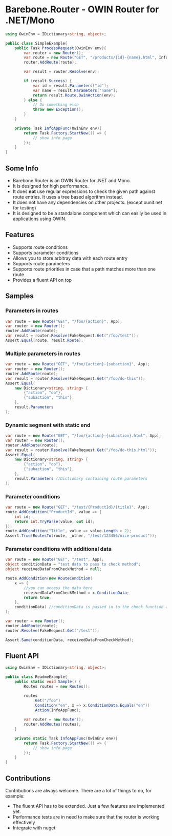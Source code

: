 Barebone.Router - OWIN Router for .NET/Mono
===========================================

```csharp
using OwinEnv = IDictionary<string, object>;

public class SimpleExample{
	public Task ProcessRequest(OwinEnv env){
		var router = new Router();
		var route = new Route("GET", "/products/{id}-{name}.html", InfoAppFunc);
		router.AddRoute(route);

		var result = router.Resolve(env);

		if (result.Success) {
			var id = result.Parameters["id"];
			var name = result.Parameters["name"];
			return result.Route.OwinAction(env);
		} else {
			// Do something else
			throw new Exception();
		}
	}

	private Task InfoAppFunc(OwinEnv env){
		return Task.Factory.StartNew(() => {
			// show info page
		});
	}
}
```

Some Info
------------------

- Barebone.Router is an OWIN Router for .NET and Mono.
- It is designed for high performance.
- It does **not** use regular expressions to check the given path against route entries. It uses a tree based algorithm instead.
- It does not have any dependencies on other projects. (except xunit.net for testing)
- It is designed to be a standalone component which can easily be used in applications using OWIN.

Features
------------------

- Supports route conditions
- Supports parameter conditions
- Allows you to store arbitray data with each route entry
- Supports route parameters
- Supports route priorities in case that a path matches more than one route
- Provides a fluent API on top

Samples
------------------

### Parameters in routes

```csharp
var route = new Route("GET", "/foo/{action}", App);
var router = new Router();
router.AddRoute(route);
var result = router.Resolve(FakeRequest.Get("/foo/test"));
Assert.Equal(route, result.Route);
```

### Multiple parameters in routes

```csharp
var route = new Route("GET", "/foo/{action}-{subaction}", App);
var router = new Router();
router.AddRoute(route);
var result = router.Resolve(FakeRequest.Get("/foo/do-this"));
Assert.Equal(
	new Dictionary<string, string> {
		{"action", "do"},
		{"subaction", "this"},
	},
	result.Parameters
);
```

### Dynamic segment with static end

```csharp
var route = new Route("GET", "/foo/{action}-{subaction}.html", App);
var router = new Router();
router.AddRoute(route);
var result = router.Resolve(FakeRequest.Get("/foo/do-this.html"));
Assert.Equal(
	new Dictionary<string, string> {
		{"action", "do"},
		{"subaction", "this"},
	},
	result.Parameters //Dictionary containing route parameters
);
```

### Parameter conditions

```csharp
var route = new Route("GET", "/test/{ProductId}/{title}", App);
route.AddCondition("ProductId", value => {
	int id;
	return int.TryParse(value, out id);
});
route.AddCondition("Title", value => value.Length > 2);
Assert.True(RoutesTo(route, _other, "/test/123456/nice-product"));
```

### Parameter conditions with additional data

```csharp
var route = new Route("GET", "/test", App);
object conditionData = "test data to pass to check method";
object receivedDataFromCheckMethod = null;

route.AddCondition(new RouteCondition(
	x => {
		//you can access the data here
		receivedDataFromCheckMethod = x.ConditionData;
		return true;
	}, 
	conditionData) //conditionData is passed in to the check function above
);

var router = new Router();
router.AddRoute(route);
router.Resolve(FakeRequest.Get("/test"));

Assert.Same(conditionData, receivedDataFromCheckMethod);
```

Fluent API
------------------

```csharp
using OwinEnv = IDictionary<string, object>;

public class ReadmeExample{
	public static void Sample() {
		Routes routes = new Routes();

		routes
			.Get("/foo")
			.Condition("en", x => x.ConditionData.Equals("en"))
			.Action(InfoAppFunc);
		
		var router = new Router();
		router.AddRoutes(routes);
	}

	private static Task InfoAppFunc(OwinEnv env){
		return Task.Factory.StartNew(() => {
			// show info page
		});
	}
}
```

Contributions
-------------

Contributions are always welcome. There are a lot of things to do, for example:

- The fluent API has to be extended. Just a few features are implemented yet.
- Performance tests are in need to make sure that the router is working effectively
- Integrate with nuget
